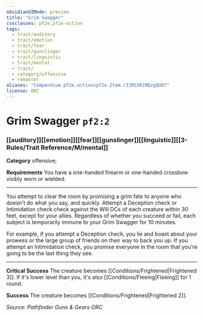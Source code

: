 ```yaml
---
obsidianUIMode: preview
title: "Grim Swagger"
cssclasses: pf2e,pf2e-action
tags:
  - trait/auditory
  - trait/emotion
  - trait/fear
  - trait/gunslinger
  - trait/linguistic
  - trait/mental
  - trait/
  - category/offensive
  - remaster
aliases: "Compendium.pf2e.actionspf2e.Item.rI2MSXR1MQzgQUO7"
license: ORC
---
```

# Grim Swagger `pf2:2`

### [[auditory]][[emotion]][[fear]][[gunslinger]][[linguistic]][[3-Rules/Trait Reference/M/mental]]

**Category** offensive; 




**Requirements** You have a one-handed firearm or one-handed crossbow visibly worn or wielded.

* * *

You attempt to clear the room by promising a grim fate to anyone who doesn't do what you say, and quickly. Attempt a Deception check or Intimidation check check against the Will DCs of each creature within 30 feet, except for your allies. Regardless of whether you succeed or fail, each subject is temporarily immune to your Grim Swagger for 10 minutes.

For example, if you attempt a Deception check, you lie and boast about your prowess or the large group of friends on their way to back you up. If you attempt an Intimidation check, you promise everyone in the room that you're going to be the last thing they see.

* * *

**Critical Success** The creature becomes [[Conditions/Frightened|Frightened 3]]. If it's lower level than you, it's also [[Conditions/Fleeing|Fleeing]] for 1 round.

**Success** The creature becomes [[Conditions/Frightened|Frightened 2]].

*Source: Pathfinder Guns & Gears*
*ORC*